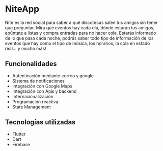 # NiteApp
Nite es la red social para saber a qué discotecas salen tus amigos sin tener que preguntar. Mira qué eventos hay cada día, dónde estarán tus amigos, apúntate a listas y compra entradas para no hacer cola. Estarás informado de lo que pasa cada noche, podrás saber todo tipo de información de los eventos que hay como el tipo de música, los horarios, la cola en estado real… y mucho más!

## Funcionalidades
- Autenticación mediante correo y google
- Sistema de notificaciones
- Integración con Google Maps
- Integración con Apis y backend
- Internacionalización
- Programación reactiva
- State Management

## Tecnologías utilizadas
- Flutter
- Dart
- Firebase
